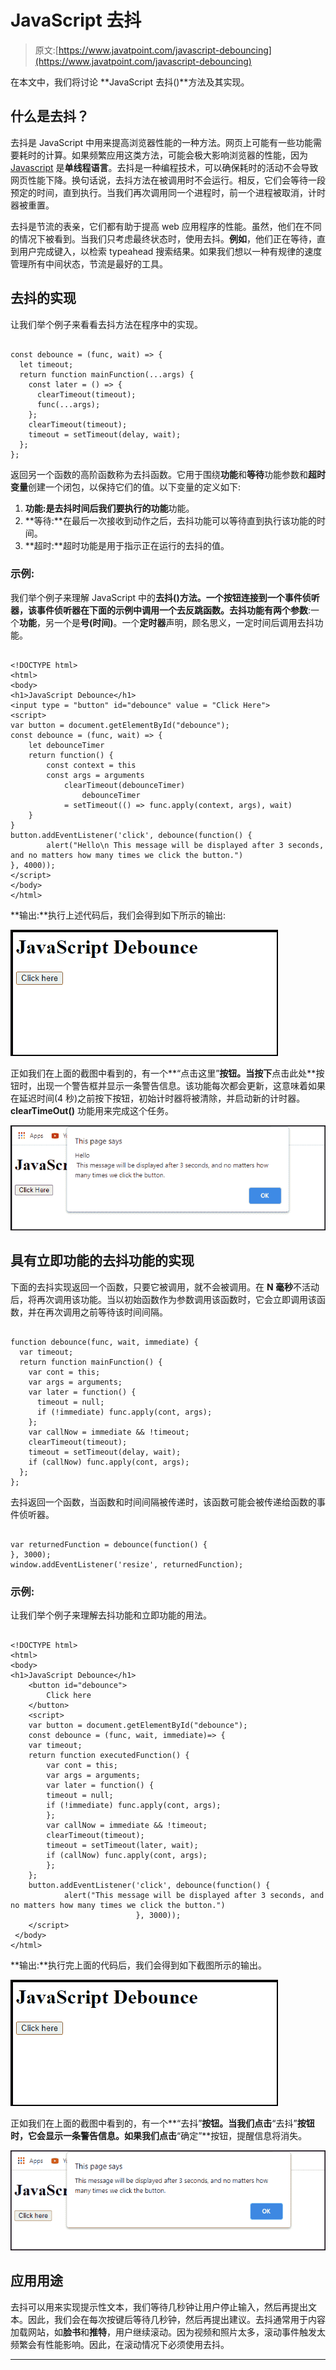 # JavaScript 去抖

> 原文:[https://www.javatpoint.com/javascript-debouncing](https://www.javatpoint.com/javascript-debouncing)

在本文中，我们将讨论 **JavaScript 去抖()**方法及其实现。

## 什么是去抖？

去抖是 JavaScript 中用来提高浏览器性能的一种方法。网页上可能有一些功能需要耗时的计算。如果频繁应用这类方法，可能会极大影响浏览器的性能，因为 [Javascript](https://www.javatpoint.com/javascript-tutorial) 是**单线程语言**。去抖是一种编程技术，可以确保耗时的活动不会导致网页性能下降。换句话说，去抖方法在被调用时不会运行。相反，它们会等待一段预定的时间，直到执行。当我们再次调用同一个进程时，前一个进程被取消，计时器被重置。

去抖是节流的表亲，它们都有助于提高 web 应用程序的性能。虽然，他们在不同的情况下被看到。当我们只考虑最终状态时，使用去抖。**例如**，他们正在等待，直到用户完成键入，以检索 typeahead 搜索结果。如果我们想以一种有规律的速度管理所有中间状态，节流是最好的工具。

## 去抖的实现

让我们举个例子来看看去抖方法在程序中的实现。

```

const debounce = (func, wait) => {
  let timeout;
  return function mainFunction(...args) {
    const later = () => {
      clearTimeout(timeout);
      func(...args);
    };
    clearTimeout(timeout);
    timeout = setTimeout(delay, wait);
  };
};

```

返回另一个函数的高阶函数称为去抖函数。它用于围绕**功能**和**等待**功能参数和**超时变量**创建一个闭包，以保持它们的值。以下变量的定义如下:

1.  **功能:**是去抖时间后我们要执行的**功能**功能。
2.  **等待:**在最后一次接收到动作之后，去抖功能可以等待直到执行该功能的时间。
3.  **超时:**超时功能是用于指示正在运行的去抖的值。

### 示例:

我们举个例子来理解 JavaScript 中的**去抖()**方法。一个按钮连接到一个事件侦听器，该事件侦听器在下面的示例中调用一个去反跳函数。去抖功能有**两个参数**:一个**功能**，另一个是**号(时间)**。一个**定时器**声明，顾名思义，一定时间后调用去抖功能。

```

<!DOCTYPE html>
<html> 
<body>
<h1>JavaScript Debounce</h1>
<input type = "button" id="debounce" value = "Click Here">
<script>
var button = document.getElementById("debounce");
const debounce = (func, wait) => {
    let debounceTimer
    return function() {
        const context = this
        const args = arguments
            clearTimeout(debounceTimer)
                debounceTimer
            = setTimeout(() => func.apply(context, args), wait)
    }
} 
button.addEventListener('click', debounce(function() {
        alert("Hello\n This message will be displayed after 3 seconds, and no matters how many times we click the button.")
}, 4000));
</script>
</body>
</html>

```

**输出:**执行上述代码后，我们会得到如下所示的输出:

![JavaScript Debouncing](img/4d064d1fd98a32e2ca21355cbac918ff.png)

正如我们在上面的截图中看到的，有一个**“点击这里”**按钮。当按下**点击此处**按钮时，出现一个警告框并显示一条警告信息。该功能每次都会更新，这意味着如果在延迟时间(4 秒)之前按下按钮，初始计时器将被清除，并启动新的计时器。 **clearTimeOut()** 功能用来完成这个任务。

![JavaScript Debouncing](img/0afa44c166a2bb695e72aa7bdc205957.png)

## 具有立即功能的去抖功能的实现

下面的去抖实现返回一个函数，只要它被调用，就不会被调用。在 **N 毫秒**不活动后，将再次调用该功能。当以初始函数作为参数调用该函数时，它会立即调用该函数，并在再次调用之前等待该时间间隔。

```

function debounce(func, wait, immediate) {
  var timeout;
  return function mainFunction() {
    var cont = this;
    var args = arguments;    
    var later = function() {
      timeout = null;
      if (!immediate) func.apply(cont, args);
    };
    var callNow = immediate && !timeout;	
    clearTimeout(timeout);
    timeout = setTimeout(delay, wait);	
    if (callNow) func.apply(cont, args);
  };
};

```

去抖返回一个函数，当函数和时间间隔被传递时，该函数可能会被传递给函数的事件侦听器。

```

var returnedFunction = debounce(function() {
}, 3000);
window.addEventListener('resize', returnedFunction);

```

### 示例:

让我们举个例子来理解去抖功能和立即功能的用法。

```

<!DOCTYPE html>
<html>
<body>
<h1>JavaScript Debounce</h1>
    <button id="debounce"> 
        Click here
    </button>     
    <script> 
    var button = document.getElementById("debounce");  
    const debounce = (func, wait, immediate)=> {
    var timeout;
    return function executedFunction() {
        var cont = this;
        var args = arguments;         
        var later = function() {
        timeout = null;
        if (!immediate) func.apply(cont, args);
        };
        var callNow = immediate && !timeout;        
        clearTimeout(timeout);
        timeout = setTimeout(later, wait);
        if (callNow) func.apply(cont, args);
        };
    };
    button.addEventListener('click', debounce(function() { 
            alert("This message will be displayed after 3 seconds, and no matters how many times we click the button.") 
                            }, 3000)); 
    </script> 
 </body>
</html>

```

**输出:**执行完上面的代码后，我们会得到如下截图所示的输出。

![JavaScript Debouncing](img/c80f751acb236354fd083c5552f95ae9.png)

正如我们在上面的截图中看到的，有一个**“去抖”**按钮。当我们点击**“去抖”**按钮时，它会显示一条警告信息。如果我们点击**“确定”**按钮，提醒信息将消失。

![JavaScript Debouncing](img/8ee430782420581b27552e4efc830e4f.png)

## 应用用途

去抖可以用来实现提示性文本，我们等待几秒钟让用户停止输入，然后再提出文本。因此，我们会在每次按键后等待几秒钟，然后再提出建议。去抖通常用于内容加载网站，如**脸书**和**推特**，用户继续滚动。因为视频和照片太多，滚动事件触发太频繁会有性能影响。因此，在滚动情况下必须使用去抖。

* * *